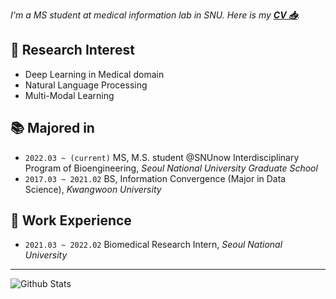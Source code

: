 *I'm a MS student at medical information lab in SNU. Here is my [**CV 📥**](https://github.com/jeongwonkwak/jeongwonkwak/blob/main/Jeongwon%20Kwak%20CV.pdf).*


🔭 Research Interest
---
- Deep Learning in Medical domain
- Natural Language Processing  
- Multi-Modal Learning

📚 Majored in 
---
- `2022.03 ~ (current)` MS, M.S. student @SNUnow Interdisciplinary Program of Bioengineering, *Seoul National University Graduate School* 
- `2017.03 ~ 2021.02` BS, Information Convergence (Major in Data Science), *Kwangwoon University*  

:herb: Work Experience 
---
- `2021.03 ~ 2022.02` Biomedical Research Intern, *Seoul National University*


---
![Github Stats](https://github-readme-stats.vercel.app/api?username=jeongwonkwak&show_icons=true)
<!--
![Github Stats](https://github-readme-stats.vercel.app/api/top-langs/?username=jeongwonkwak)
-->


<!--
**jeongwonkwak/jeongwonkwak** is a ✨ _special_ ✨ repository because its `README.md` (this file) appears on your GitHub profile.



Here are some ideas to get you started:

- 🔭 I’m currently working on ...
- 🌱 I’m currently learning ...
- 👯 I’m looking to collaborate on ...
- 🤔 I’m looking for help with ...
- 💬 Ask me about ...
- 📫 How to reach me: ...
- 😄 Pronouns: ...
- ⚡ Fun fact: ...
-->
